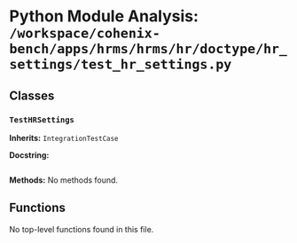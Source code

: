 # Python Module Analysis: `/workspace/cohenix-bench/apps/hrms/hrms/hr/doctype/hr_settings/test_hr_settings.py`

## Classes

### `TestHRSettings`
**Inherits:** `IntegrationTestCase`


**Docstring:**
```

```

**Methods:**
No methods found.




## Functions

No top-level functions found in this file.
